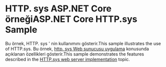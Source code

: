 # <a name="aspnet-core-httpsys-sample"></a><span data-ttu-id="c5d68-101">HTTP. sys ASP.NET Core örneği</span><span class="sxs-lookup"><span data-stu-id="c5d68-101">ASP.NET Core HTTP.sys Sample</span></span>

<span data-ttu-id="c5d68-102">Bu örnek, HTTP. sys ' nin kullanımını gösterir.</span><span class="sxs-lookup"><span data-stu-id="c5d68-102">This sample illustrates the use of HTTP.sys.</span></span> <span data-ttu-id="c5d68-103">Bu örnek, [http. sys Web sunucusu uygulama](https://docs.microsoft.com/aspnet/core/fundamentals/servers/httpsys) konusunda açıklanan özellikleri gösterir.</span><span class="sxs-lookup"><span data-stu-id="c5d68-103">This sample demonstrates the features described in the [HTTP.sys web server implementation](https://docs.microsoft.com/aspnet/core/fundamentals/servers/httpsys) topic.</span></span>
